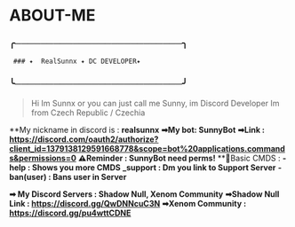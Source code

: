 # ABOUT-ME
### ╭──────────────────────────╮
     ### ✦  RealSunnx ✦ DC DEVELOPER✦
### ╰──────────────────────────╯

> Hi Im Sunnx or you can just call me Sunny, im Discord Developer
> Im from Czech Republic / Czechia 

**My nickname in discord is : **realsunnx**
**➡My bot: SunnyBot**
**➡Link : https://discord.com/oauth2/authorize?client_id=1379138129591668778&scope=bot%20applications.commands&permissions=0**
**⚠️Reminder : SunnyBot need perms!**
**🔧Basic CMDS : 
**-help : Shows you more CMDS**
**_support : Dm you link to Support Server**
**-ban(user) : Bans user in Server**

**➡ My Discord Servers : Shadow Null, Xenom Community**
**➡Shadow Null Link : https://discord.gg/QwDNNcuC3N**
**➡Xenom Community : https://discord.gg/pu4wttCDNE**


